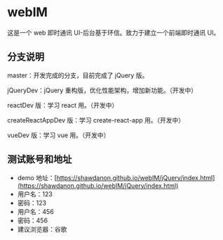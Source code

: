 # webIM

这是一个 web 即时通讯 UI-后台基于环信。致力于建立一个前端即时通讯 UI。

## 分支说明

master：开发完成的分支，目前完成了 jQuery 版。

jQueryDev：jQuery 重构版，优化性能架构，增加新功能。（开发中）

reactDev 版：学习 react 用。（开发中）

createReactAppDev 版：学习 create-react-app 用。（开发中）

vueDev 版：学习 vue 用。（开发中）

## 测试账号和地址

- demo 地址：[https://shawdanon.github.io/webIM/jQuery/index.html](https://shawdanon.github.io/webIM/jQuery/index.html)
- 用户名：123
- 密码：123
- 用户名：456
- 密码：456
- 建议浏览器：谷歌
